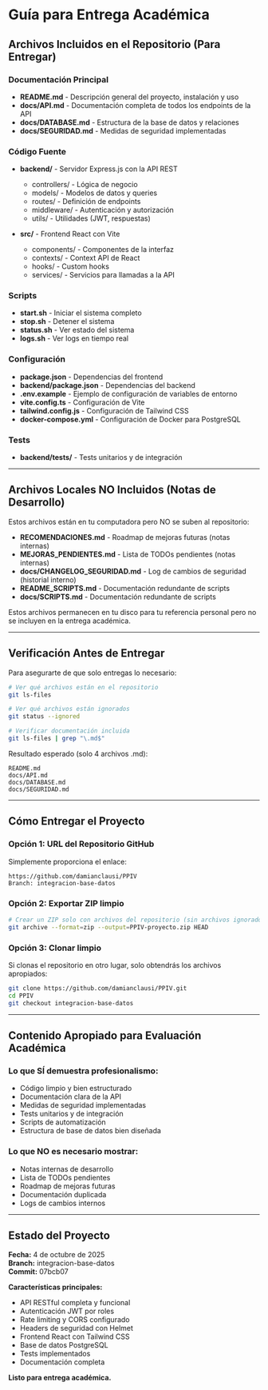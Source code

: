 # Guía para Entrega Académica

## Archivos Incluidos en el Repositorio (Para Entregar)

### Documentación Principal
- **README.md** - Descripción general del proyecto, instalación y uso
- **docs/API.md** - Documentación completa de todos los endpoints de la API
- **docs/DATABASE.md** - Estructura de la base de datos y relaciones
- **docs/SEGURIDAD.md** - Medidas de seguridad implementadas

### Código Fuente
- **backend/** - Servidor Express.js con la API REST
  - controllers/ - Lógica de negocio
  - models/ - Modelos de datos y queries
  - routes/ - Definición de endpoints
  - middleware/ - Autenticación y autorización
  - utils/ - Utilidades (JWT, respuestas)
  
- **src/** - Frontend React con Vite
  - components/ - Componentes de la interfaz
  - contexts/ - Context API de React
  - hooks/ - Custom hooks
  - services/ - Servicios para llamadas a la API

### Scripts
- **start.sh** - Iniciar el sistema completo
- **stop.sh** - Detener el sistema
- **status.sh** - Ver estado del sistema
- **logs.sh** - Ver logs en tiempo real

### Configuración
- **package.json** - Dependencias del frontend
- **backend/package.json** - Dependencias del backend
- **.env.example** - Ejemplo de configuración de variables de entorno
- **vite.config.ts** - Configuración de Vite
- **tailwind.config.js** - Configuración de Tailwind CSS
- **docker-compose.yml** - Configuración de Docker para PostgreSQL

### Tests
- **backend/__tests__/** - Tests unitarios y de integración

---

## Archivos Locales NO Incluidos (Notas de Desarrollo)

Estos archivos están en tu computadora pero NO se suben al repositorio:

- **RECOMENDACIONES.md** - Roadmap de mejoras futuras (notas internas)
- **MEJORAS_PENDIENTES.md** - Lista de TODOs pendientes (notas internas)
- **docs/CHANGELOG_SEGURIDAD.md** - Log de cambios de seguridad (historial interno)
- **README_SCRIPTS.md** - Documentación redundante de scripts
- **docs/SCRIPTS.md** - Documentación redundante de scripts

Estos archivos permanecen en tu disco para tu referencia personal pero no se incluyen en la entrega académica.

---

## Verificación Antes de Entregar

Para asegurarte de que solo entregas lo necesario:

```bash
# Ver qué archivos están en el repositorio
git ls-files

# Ver qué archivos están ignorados
git status --ignored

# Verificar documentación incluida
git ls-files | grep "\.md$"
```

Resultado esperado (solo 4 archivos .md):
```
README.md
docs/API.md
docs/DATABASE.md
docs/SEGURIDAD.md
```

---

## Cómo Entregar el Proyecto

### Opción 1: URL del Repositorio GitHub
Simplemente proporciona el enlace:
```
https://github.com/damianclausi/PPIV
Branch: integracion-base-datos
```

### Opción 2: Exportar ZIP limpio
```bash
# Crear un ZIP solo con archivos del repositorio (sin archivos ignorados)
git archive --format=zip --output=PPIV-proyecto.zip HEAD
```

### Opción 3: Clonar limpio
Si clonas el repositorio en otro lugar, solo obtendrás los archivos apropiados:
```bash
git clone https://github.com/damianclausi/PPIV.git
cd PPIV
git checkout integracion-base-datos
```

---

## Contenido Apropiado para Evaluación Académica

### Lo que SÍ demuestra profesionalismo:
- Código limpio y bien estructurado
- Documentación clara de la API
- Medidas de seguridad implementadas
- Tests unitarios y de integración
- Scripts de automatización
- Estructura de base de datos bien diseñada

### Lo que NO es necesario mostrar:
- Notas internas de desarrollo
- Lista de TODOs pendientes
- Roadmap de mejoras futuras
- Documentación duplicada
- Logs de cambios internos

---

## Estado del Proyecto

**Fecha:** 4 de octubre de 2025  
**Branch:** integracion-base-datos  
**Commit:** 07bcb07

**Características principales:**
- API RESTful completa y funcional
- Autenticación JWT por roles
- Rate limiting y CORS configurado
- Headers de seguridad con Helmet
- Frontend React con Tailwind CSS
- Base de datos PostgreSQL
- Tests implementados
- Documentación completa

**Listo para entrega académica.**
